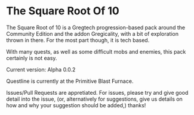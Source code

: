 # The Square Root Of 10
The Square Root of 10 is a Gregtech progression-based pack around the Community Edition and the addon Gregicality, with a bit of exploration thrown in there. For the most part though, it is tech based.

With many quests, as well as some difficult mobs and enemies, this pack certainly is not easy.

Current version: Alpha 0.0.2

Questline is currently at the Primitive Blast Furnace.

Issues/Pull Requests are appretiated. For issues, please try and give good detail into the issue, (or, alternatively for suggestions, give us details on how and why your suggestion should be added,) thanks!
